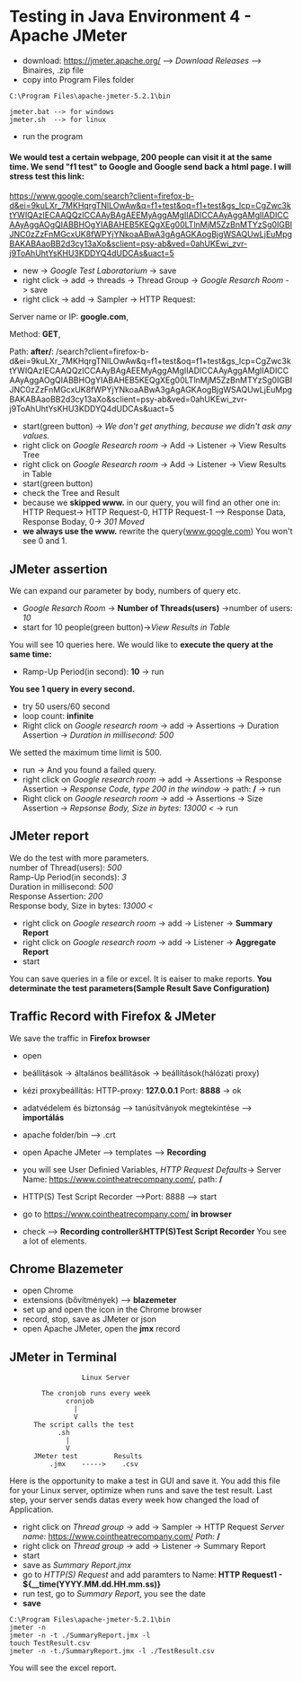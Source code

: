 # Testing in Java Environment 4 - Apache JMeter

- download: https://jmeter.apache.org/ --> *Download Releases* --> Binaires, .zip file
- copy into Program Files folder

```
C:\Program Files\apache-jmeter-5.2.1\bin

jmeter.bat --> for windows
jmeter.sh  --> for linux
```
- run the program

#### We would test a certain webpage, 200 people can visit it at the same time. We send "f1 test" to Google and Google send back a html page. I will stress test this link:

https://www.google.com/search?client=firefox-b-d&ei=9kuLXr_7MKHqrgTNlLOwAw&q=f1+test&oq=f1+test&gs_lcp=CgZwc3ktYWIQAzIECAAQQzICCAAyBAgAEEMyAggAMgIIADICCAAyAggAMgIIADICCAAyAggAOgQIABBHOgYIABAHEB5KEQgXEg00LTlnMjM5ZzBnMTYzSg0IGBIJNC0zZzFnMGcxUK8fWPYjYNkoaABwA3gAgAGKAogBjgWSAQUwLjEuMpgBAKABAaoBB2d3cy13aXo&sclient=psy-ab&ved=0ahUKEwi_zvr-j9ToAhUhtYsKHU3KDDYQ4dUDCAs&uact=5

- new -> *Google Test Laboratorium* -> save
- right click -> add -> threads -> Thread Group -> *Google Resarch Room* -> save
- right click -> add -> Sampler -> HTTP Request:

Server name or IP: **google.com**,

Method: **GET**,    

Path: **after/**:  /search?client=firefox-b-d&ei=9kuLXr_7MKHqrgTNlLOwAw&q=f1+test&oq=f1+test&gs_lcp=CgZwc3ktYWIQAzIECAAQQzICCAAyBAgAEEMyAggAMgIIADICCAAyAggAMgIIADICCAAyAggAOgQIABBHOgYIABAHEB5KEQgXEg00LTlnMjM5ZzBnMTYzSg0IGBIJNC0zZzFnMGcxUK8fWPYjYNkoaABwA3gAgAGKAogBjgWSAQUwLjEuMpgBAKABAaoBB2d3cy13aXo&sclient=psy-ab&ved=0ahUKEwi_zvr-j9ToAhUhtYsKHU3KDDYQ4dUDCAs&uact=5

- start(green button) -> *We don't get anything, because we didn't ask any values.*
- right click on *Google Research room* -> Add -> Listener -> View Results Tree
- right click on *Google Research room* -> Add -> Listener -> View Results in Table
- start(green button)
- check the Tree and Result
- because we **skipped www.** in our query, you will find an other one in:
HTTP Request->  HTTP Request-0, HTTP Request-1 --> Response Data, Response Boday, 0-> *301 Moved*
- **we always use the www.** rewrite the query(www.google.com)
You won't see 0 and 1.

## JMeter assertion

We can expand our parameter by body, numbers of query etc.

- *Google Resarch Room* -> **Number of Threads(users)** ->number of users: *10*
- start for 10 people(green button)->*View Results in Table*

You will see 10 queries here. We would like to **execute the query at the same time:**

- Ramp-Up Period(in second): **10** -> run

**You see 1 query in every second.**

- try 50 users/60 second
- loop count: **infinite**
- Right click on *Google research room* -> add -> Assertions -> Duration Assertion -> *Duration in millisecond: 500*

We setted the maximum time limit is 500.

- run -> And you found a failed query.
- right click on *Google research room* -> add -> Assertions -> Response Assertion -> *Response Code, type 200 in the window* -> path: **/** -> run
- Right click on *Google research room* -> add -> Assertions -> Size Assertion -> *Repsonse Body, Size in bytes: 13000 <* -> run

## JMeter report

We do the test with more parameters.   
number of Thread(users): *500*  
Ramp-Up Period(in seconds): *3*  
Duration in millisecond: *500*  
Response Assertion: *200*  
Response body, Size in bytes: *13000 <*

- right click on *Google research room* -> add -> Listener -> **Summary Report**
- right click on *Google research room* -> add -> Listener -> **Aggregate Report**
- start

You can save queries in a file or excel. It is eaiser to make reports. **You determinate the test parameters(Sample Result Save Configuration)**

## Traffic Record with Firefox & JMeter

We save the traffic in **Firefox browser**
- open
- beállítások -> általános beállítások -> beállítások(hálózati proxy)
- kézi proxybeállítás:
HTTP-proxy: **127.0.0.1** Port: **8888** -> ok
- adatvédelem és biztonság --> tanúsítványok megtekintése --> **importálás**

- apache folder/bin --> .crt
- open Apache JMeter --> templates --> **Recording**
- you will see User Definied Variables, *HTTP Request Defaults*-> Server Name: https://www.cointheatrecompany.com/, path: **/**
- HTTP(S) Test Script Recorder -->Port: 8888 --> start
- go to https://www.cointheatrecompany.com/ **in browser**
- check --> **Recording controller**&**HTTP(S)Test Script Recorder** You see a lot of elements.

## Chrome Blazemeter

- open Chrome
- extensions (bővítmények) --> **blazemeter**
- set up and open the icon in the Chrome browser
- record, stop, save as JMeter or json
- open Apache JMeter, open the **jmx** record  

## JMeter in Terminal

```
                  Linux Server

        The cronjob runs every week
              cronjob
                |
                V
      The script calls the test
            .sh
              |
              V
      JMeter test         Results
          .jmx    ----->    .csv
```
Here is the opportunity to make a test in GUI and save it. You add this file for your Linux server, optimize when runs and save the test result. Last step, your server sends datas every week how changed the load of Application.  

- right click on *Thread group* -> add -> Sampler -> HTTP Request
*Server name:* https://www.cointheatrecompany.com/
*Path:* **/**
- right click on *Thread group* -> add -> Listener -> Summary Report
- start
- save as *Summary Report.jmx*
- go to *HTTP(S) Request* and add paramters to Name: **HTTP Request1 - ${__time(YYYY.MM.dd.HH.mm.ss)}**
- run test, go to *Summary Report*, you see the date
- **save**
```
C:\Program Files\apache-jmeter-5.2.1\bin
jmeter -n
jmeter -n -t ./SummaryReport.jmx -l
touch TestResult.csv
jmeter -n -t./SummaryReport.jmx -l ./TestResult.csv
```

You will see the excel report.
